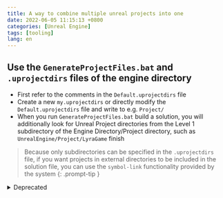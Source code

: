 ```yaml
---
title: A way to combine multiple unreal projects into one
date: 2022-06-05 11:15:13 +0800
categories: [Unreal Engine]
tags: [tooling]
lang: en
---
```


## Use the `GenerateProjectFiles.bat` and `.uprojectdirs` files of the engine directory

- First refer to the comments in the `Default.uprojectdirs` file
- Create a new `my.uprojectdirs` or directly modify the `Default.uprojectdirs` file and write to e.g. `Project/`
- When you run `GenerateProjectFiles.bat` build a solution, you will additionally look for Unreal Project directories from the Level 1 subdirectory of the Engine Directory/Project directory, such as `UnrealEngine/Project/LyraGame`
finish

> Because only subdirectories can be specified in the `.uprojectdirs` file, if you want projects in external directories to be included in the solution file, you can use the `symbol-link` functionality provided by the system
{: .prompt-tip }

<details markdown=1>

<summary markdown="span">Deprecated</summary>

## Original intention

For working and studying purpose, I have multiple Unreal Projects on my computer, **and they share the same engine**

By default, each project file is a stand-alone solution file generated by **UBT(Unreal Build Tool)**

This brings me some problems:

-  Due to the high cost of opening a solution, the waiting time and memory footprint may get multiplied when opening multiple solutions at the same time

- When the IDE is bugged, or the engine code is updated and triggering "**symbol reparsing**", It takes at least 15 minutes to boot up, which is really a torture

I think that different project solutions should treat the project with same physical path as **the same project**, the Unreal Engine project file should not be re-parsed in each solution

But both of the `Rider` and `Visual Studio` (the most powerful IDE of the universe;) will get it re-parsed in every solution. It is very tortuous and makes me confused, hoping some expert could explain the reason behind this

## Demand

So I was thinking: since these IDEs are "stupid" and unreliable, could I find a way to manually combine multiple solutions into one?

## Steps

I am sharing the steps to accomplish the job using `Rider`:

1. Among the solutions that you want to open together, choose the one you like as the **main solution**, open it up

2. Add other project files

- In `Explorer`, the solution browser, right-click any project folder, such as`Games`, select `Add`, `Add Existing Project...`, and choose the relative project file

- Assuming we are adding the `LyraStarterGame` project, then these files should locate at `LyraStarterGame_Folder\\Intermediate\\ProjectFiles\\LyraStarterGame.vcxproj`

3. **In "Solution Configuration", modify the configuration of the project just added**

- in the toolbar of the upper right corner, click `DebugGameEditor | Win64` button (this is my `Solution Configuration`, the text of the button would be different according to your configuration), and select `Edit Solution Configurations...`

- find the project just added, you should notice that they are default configured as something like `DebugClient | Arm64`, change it to what you need, generally it should be the same as `Solution Configuration`

4. **Modify the project file parameter**

- back to `Explorer`, the solution browser

- right-click the project just added (again, using `LyraStarterGame` as an example), select `Edit`, `Edit LyraStarterGame.vcxproj`

- replace all the `$(SolutionDir)` with `$(ProjectDir)..\\..\\` in `LyraStarterGame.vcxproj` (`$(SolutionDir)` is **the root path of current solution**, `$(ProjectDir)` is **the root path of current project file**, which is `LyraStarterGame_Folder\\Intermediate\\ProjectFiles\\`, using `..\\` twice, we get **the root path of current project**)

- if you don't want to replace all of them at once, searching your "`build configuration`" such as `DebugGame_Editor|x64`, find the relevant configuration, you can only replace the text within the three `NMake` command lines, **but probably encounter some problems because of can not parse the project file correctly**: for example `Switch Header/Source` is not working, grammar coloring is broken. If so, do a full replacement should solve the problem

## Limitation

Every time the project file is regenerated, the relative file would be overriden and the steps above need to be re-done. If any IDE could support this or having a tool to automated this, life would be much easier

</details>